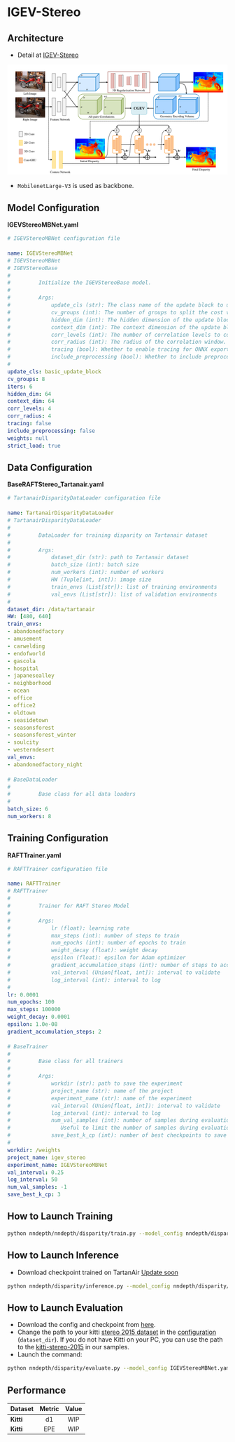 # IGEV-Stereo

## Architecture
- Detail at [IGEV-Stereo](https://arxiv.org/pdf/2303.06615.pdf)
<p align="center">
<img src="../../../images/igev.png"/>
</p>

- `MobilenetLarge-V3` is used as backbone.

## Model Configuration
**IGEVStereoMBNet.yaml**
```yaml
# IGEVStereoMBNet configuration file

name: IGEVStereoMBNet
# IGEVStereoMBNet
# IGEVStereoBase
#
#         Initialize the IGEVStereoBase model.
#
#         Args:
#             update_cls (str): The class name of the update block to use. Default is "basic_update_block".
#             cv_groups (int): The number of groups to split the cost volume into. Default is 8.
#             hidden_dim (int): The hidden dimension of the update block. Default is 128.
#             context_dim (int): The context dimension of the update block. Default is 128.
#             corr_levels (int): The number of correlation levels to compute. Default is 4.
#             corr_radius (int): The radius of the correlation window. Default is 4.
#             tracing (bool): Whether to enable tracing for ONNX exportation. Default is False.
#             include_preprocessing (bool): Whether to include preprocessing steps in tracing. Default is False.
#
update_cls: basic_update_block
cv_groups: 8
iters: 6
hidden_dim: 64
context_dim: 64
corr_levels: 4
corr_radius: 4
tracing: false
include_preprocessing: false
weights: null
strict_load: true
```

## Data Configuration
**BaseRAFTStereo_Tartanair.yaml**
```yaml
# TartanairDisparityDataLoader configuration file

name: TartanairDisparityDataLoader
# TartanairDisparityDataLoader
#
#         DataLoader for training disparity on Tartanair dataset
#
#         Args:
#             dataset_dir (str): path to Tartanair dataset
#             batch_size (int): batch size
#             num_workers (int): number of workers
#             HW (Tuple[int, int]): image size
#             train_envs (List[str]): list of training environments
#             val_envs (List[str]): list of validation environments
#
dataset_dir: /data/tartanair
HW: [480, 640]
train_envs:
- abandonedfactory
- amusement
- carwelding
- endofworld
- gascola
- hospital
- japanesealley
- neighborhood
- ocean
- office
- office2
- oldtown
- seasidetown
- seasonsforest
- seasonsforest_winter
- soulcity
- westerndesert
val_envs:
- abandonedfactory_night

# BaseDataLoader
#
#         Base class for all data loaders
#
batch_size: 6
num_workers: 8
```

## Training Configuration
**RAFTTrainer.yaml**
```yaml
# RAFTTrainer configuration file

name: RAFTTrainer
# RAFTTrainer
#
#         Trainer for RAFT Stereo Model
#
#         Args:
#             lr (float): learning rate
#             max_steps (int): number of steps to train
#             num_epochs (int): number of epochs to train
#             weight_decay (float): weight decay
#             epsilon (float): epsilon for Adam optimizer
#             gradient_accumulation_steps (int): number of steps to accumulate gradients
#             val_interval (Union[float, int]): interval to validate
#             log_interval (int): interval to log
#
lr: 0.0001
num_epochs: 100
max_steps: 100000
weight_decay: 0.0001
epsilon: 1.0e-08
gradient_accumulation_steps: 2

# BaseTrainer
#
#         Base class for all trainers
#
#         Args:
#             workdir (str): path to save the experiment
#             project_name (str): name of the project
#             experiment_name (str): name of the experiment
#             val_interval (Union[float, int]): interval to validate
#             log_interval (int): interval to log
#             num_val_samples (int): number of samples during evaluation.
#                Useful to limit the number of samples during evaluation. Defaults to -1 (all samples)
#             save_best_k_cp (int): number of best checkpoints to save
#
workdir: /weights
project_name: igev_stereo
experiment_name: IGEVStereoMBNet
val_interval: 0.25
log_interval: 50
num_val_samples: -1
save_best_k_cp: 3
```

## How to Launch Training
```bash
python nndepth/nndepth/disparity/train.py --model_config nndepth/disparity/configs/models/IGEVStereoMBNet.yaml --data_config nndepth/disparity/configs/data/BaseRAFTStereo_Tartanair.yaml --training_config nndepth/disparity/configs/training/RAFTTrainer.yaml
```

## How to Launch Inference
- Download checkpoint trained on TartanAir [Update soon]()
```bash
python nndepth/disparity/inference.py --model_config nndepth/disparity/configs/models/IGEVStereoMBNet.yaml --weights PATH_TO_CHECKPOINT --left_path samples/stereo/left/ --right_path samples/stereo/right/ --HW 480 640 --output test --save_format image
```

## How to Launch Evaluation
- Download the config and checkpoint from [here](https://drive.google.com/drive/folders/1OZIqRjqlF2fD4wwbMsFf5Lxx7ovYdu1D).
- Change the path to your kitti [stereo 2015 dataset](https://www.cvlibs.net/datasets/kitti/eval_scene_flow.php?benchmark=stereo) in the [configuration](../configs/data/Kitti2015DisparityDataLoader.yaml) (`dataset_dir`). If you do not have Kitti on your PC, you can use the path to the [kitti-stereo-2015](../../../samples/kitti-stereo-2015/) in our samples.
- Launch the command:
```bash
python nndepth/disparity/evaluate.py --model_config IGEVStereoMBNet.yaml --weights pytorch_model.bin --data_config Kitti2015DisparityDataLoader.yaml --metric_name kitti-d1 --metric_threshold 3 --output results.txt
```

## Performance
| Dataset | Metric | Value |
| :------ | :----: | :---: |
| **Kitti** | d1 | WIP |
| **Kitti** | EPE | WIP |
